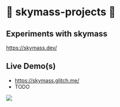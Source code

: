 # 🧮 skymass-projects 🧮

## Experiments with skymass
https://skymass.dev/

## Live Demo(s)
- https://skymass.glitch.me/
- TODO
  

![](https://cdn.glitch.global/79463bb2-0f2d-47e2-bd51-02e913883019/road-map.jpg?v=1673062724521)
